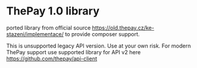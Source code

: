 ThePay 1.0 library
=========================

ported library from official source https://old.thepay.cz/ke-stazeni/implementace/
to provide composer support.

This is unsupported legacy API version. Use at your own risk. For modern ThePay support use supported library for API v2 here
https://github.com/thepay/api-client
